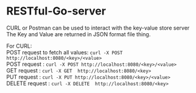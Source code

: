 # RESTful-Go-server

CURL or Postman can be used to interact with the key-value store server<br>
The Key and Value are returned in JSON format file thing.

For CURL:<br>
POST request to fetch all values: ```curl -X POST http://localhost:8080/<key>/<value>```<br>
POST request : ```curl -X POST http://localhost:8080/<key>/<value>```<br>
GET request : ```curl -X GET  http://localhost:8080/<key>```<br>
PUT request : ```curl -X PUT http://localhost:8080/<key>/<value>```<br>
DELETE request : ```curl -X DELETE  http://localhost:8080/<key>```<br>
